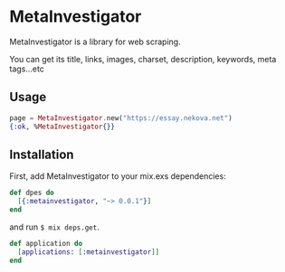 MetaInvestigator
=============

MetaInvestigator is a library for web scraping.

You can get its title, links, images, charset, description, keywords, meta tags...etc

## Usage

```elixir
page = MetaInvestigator.new("https://essay.nekova.net")
{:ok, %MetaInvestigator{}}
```
## Installation
First, add MetaInvestigator to your mix.exs dependencies:

```elixir
def dpes do
  [{:metainvestigator, "~> 0.0.1"}]
end
```

and run ```$ mix deps.get```.

```elixir
def application do
  [applications: [:metainvestigator]]
end
```
